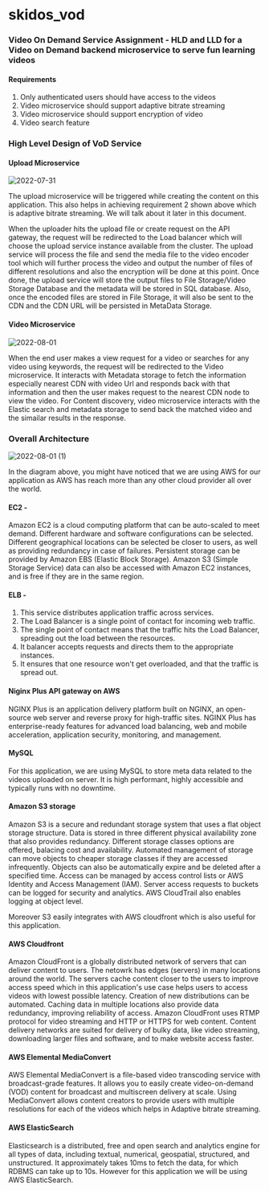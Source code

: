 # skidos_vod

### Video On Demand Service Assignment - HLD and LLD for a Video on Demand backend microservice to serve fun learning videos

#### Requirements

1. Only authenticated users should have access to the videos
2. Video microservice should support adaptive bitrate streaming
3. Video microservice should support encryption of video
4. Video search feature

### High Level Design of VoD Service


#### Upload Microservice

![2022-07-31](https://user-images.githubusercontent.com/37400411/182039310-2cb57c42-b7d4-4752-afd4-5b83fc22ebdc.png)



The upload microservice will be triggered while creating the content on this application. This also helps in achieving requirement 2 shown above which is adaptive bitrate streaming. We will talk about it later in this document. 

When the uploader hits the upload file or create request on the API gateway, the request will be redirected to the Load balancer which will choose the upload service instance available from the cluster. The upload service will process the file and send the media file to the video encoder tool which will further process the video and output the number of files of different resolutions and also the encryption will be done at this point. Once done, the upload service will store the output files to File Storage/Video Storage Database and the metadata will be stored in SQL database. Also, once the encoded files are stored in File Storage, it will also be sent to the CDN and the CDN URL will be persisted in MetaData Storage.

#### Video Microservice

![2022-08-01](https://user-images.githubusercontent.com/37400411/182084007-cbdf2050-fa3a-49a0-bba6-77f986d00313.png)

When the end user makes a view request for a video or searches for any video using keywords, the request will be redirected to the Video microservice. It interacts with Metadata storage to fetch the information especially nearest CDN with video Url and responds back with that information and then the user makes request to the nearest CDN node to view the video. For Content discovery, video microservice interacts with the Elastic search and metadata storage to send back the matched video and the simailar results in the response.

### Overall Architecture


![2022-08-01 (1)](https://user-images.githubusercontent.com/37400411/182087754-2141b54b-5d53-4d2f-8c5f-e8e9da1e0969.png)

In the diagram above, you might have noticed that we are using AWS for our application as AWS has reach more than any other cloud provider all over the world.

#### EC2 -
Amazon EC2 is a cloud computing platform that can be auto-scaled to meet demand.
Different hardware and software configurations can be selected. Different geographical locations can be selected be closer to users, as well as providing redundancy in case of failures.
Persistent storage can be provided by Amazon EBS (Elastic Block Storage). Amazon S3 (Simple Storage Service) data can also be accessed with Amazon EC2 instances, and is free if they are in the same region.

#### ELB - 
1. This service distributes application traffic across services.
2. The Load Balancer is a single point of contact for incoming web traffic.
3. The single point of contact means that the traffic hits the Load Balancer, spreading out the load between the resources.
4. It balancer accepts requests and directs them to the appropriate instances.
5. It ensures that one resource won't get overloaded, and that the traffic is spread out.

#### Niginx Plus API gateway on AWS
NGINX Plus is an application delivery platform built on NGINX, an open-source web server and reverse proxy for high-traffic sites. NGINX Plus has enterprise-ready features for advanced load balancing, web and mobile acceleration, application security, monitoring, and management.

#### MySQL
For this application, we are using MySQL to store meta data related to the videos uploaded on server. It is high performant, highly accessible and typically runs with no downtime.

#### Amazon S3 storage
Amazon S3 is a secure and redundant storage system that uses a flat object storage structure.
Data is stored in three different physical availability zone that also provides redundancy.
Different storage classes options are offered, balacing cost and availability. Automated management of storage can move objects to cheaper storage classes if they are accessed infrequently. Objects can also be automatically expire and be deleted after a specified time.
Access can be managed by access control lists or AWS Identity and Access Management (IAM).
Server access requests to buckets can be logged for security and analytics. AWS CloudTrail also enables logging at object level.

Moreover S3 easily integrates with AWS cloudfront which is also useful for this application.

#### AWS Cloudfront
Amazon CloudFront is a globally distributed network of servers that can deliver content to users.
The netowrk has edges (servers) in many locations around the world. The servers cache content closer to the users to improve access speed which in this application's use case helps users to access videos with lowest possible latency.
Creation of new distributions can be automated.
Caching data in multiple locations also provide data redundancy, improving reliability of access.
Amazon CloudFront uses RTMP protocol for video streaming and HTTP or HTTPS for web content.
Content delivery networks are suited for delivery of bulky data, like video streaming, downloading larger files and software, and to make website access faster.

#### AWS Elemental MediaConvert

AWS Elemental MediaConvert is a file-based video transcoding service with broadcast-grade features. It allows you to easily create video-on-demand (VOD) content for broadcast and multiscreen delivery at scale.
Using MediaConvert allows content creators to provide users with multiple resolutions for each of the videos which helps in Adaptive bitrate streaming.

#### AWS ElasticSearch
Elasticsearch is a distributed, free and open search and analytics engine for all types of data, including textual, numerical, geospatial, structured, and unstructured. 
It approximately takes 10ms to fetch the data, for which RDBMS can take up to 10s.
However for this application we will be using AWS ElasticSearch.



